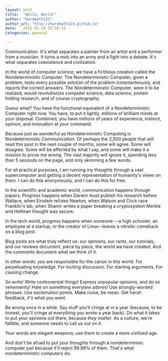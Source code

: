 ```yaml
---
layout: post
title:  "Hello, World!"
author: "Hardmath123"
author_url: "http://hardmath123.github.io"
date:   2015-02-10 22:56:15
categories: general

---
```


Communication. It's what separates a painter from an artist and a performer
from a musician. It turns a mob into an army and a fight into a debate. It's
what separates coexistence and civilization.

In the world of computer science, we have a fictitious creation called the
Nondeterministic Computer. The Nondeterministic Computer, given a problem,
tests every possible solution of the problem instantanteously, and reports the
correct answers. The Nondeterministic Computer, were it to be realized, would
revolutionize computer science, data science, protein folding research, and of
course cryptography.

Guess what? You have the functional equivalent of a Nondeterministic Computer
right now. You have, to put it lightly, millions of brilliant minds at your
disposal. Combined, you have millions of years of experience, instinct,
opinion, and innovation at your command.

Because just as wonderful as Nondeterministic Computing is Nondeterministic
*Communication*. Of perhaps the 2,000 people that will read this post in the
next couple of months, some will agree. Some will disagree. Some will be
affected by what I say, and some will make it a mission to prove me wrong. The
vast majority will ignore it, spending less than 5 seconds on the page, and
only skimming a few words.

For all practical purposes, I am running my thoughts through a vast
supercomputer and getting a decent representation of humanity's views on them.
I can do this anonymously, and I can do this for free.

In the scientific and academic world, communication happens through papers.
Progress happens when Darwin must publish his research before Wallace, when
Einstein refutes Newton, when Watson and Crick race Franklin's lab, when Shamir
writes a paper breaking a cryptosystem Merkle and Hellman thought was secure.

In the tech world, progress happens when someone---a high schooler, an employee
at a startup, or the creator of Linux--leaves a vitriolic comeback on a blog
post.

Blog posts are what truly reflect us: our opinions, our rants, our tutorials,
and our reviews document, piece by piece, the world we have created. And the
comments document what we think of it.

In other words: *you* are responsible for the canon in this world. For
perpetuating knowledge. For inciting discussion. For starting arguments. For
causing change.

So write! Write controversial things! Express unpopular opinions, and do so
vehemently! Hate on something everyone adores! Use strongly-worded phrases. Use
exclamation points. Make noise, be mean. Get harsh feedback, *it's what you
want*.

Be wrong once in a while. Say stuff you'll cringe at in a year (because, to be
honest, you'll cringe at everything you wrote a year back). Do what it takes to
put your opinions out there, because *they matter*. As a culture, we're
fallible, and someone needs to call us out on it.

Your words are elegant weapons; use them to create a more civilized age.

And don't be afraid to put your thoughts through a nondeterminisic computer
just because it'll reject 99.99% of them. That's what nondeterministic
computers do.
